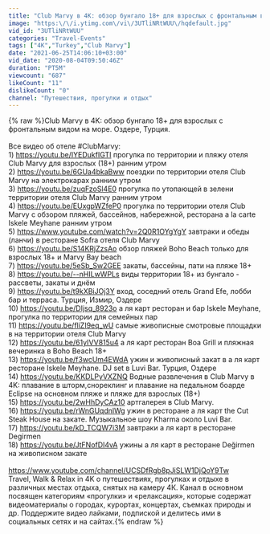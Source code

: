 ```yaml
---
title: "Club Marvy в 4K: обзор бунгало 18+ для взрослых с фронтальным видом на море. Оздере, Турция."
image: "https:\/\/i.ytimg.com\/vi\/3UTliNRtWUU\/hqdefault.jpg"
vid_id: "3UTliNRtWUU"
categories: "Travel-Events"
tags: ["4K","Turkey","Club Marvy"]
date: "2021-06-25T14:06:10+03:00"
vid_date: "2020-08-04T09:50:46Z"
duration: "PT5M"
viewcount: "687"
likeCount: "11"
dislikeCount: "0"
channel: "Путешествия, прогулки и отдых"
---
```

{% raw %}Club Marvy в 4K: обзор бунгало 18+ для взрослых с фронтальным видом на море. Оздере, Турция.<br /><br />Все видео об отеле #ClubMarvy:<br />1) <a rel="nofollow" target="blank" href="https://youtu.be/IYEDukfIGTI">https://youtu.be/IYEDukfIGTI</a> прогулка по территории и пляжу отеля Club Marvy для взрослых (18+) ранним утром <br />2) <a rel="nofollow" target="blank" href="https://youtu.be/6GUa4bkaBww">https://youtu.be/6GUa4bkaBww</a> поездки по территории отеля Club Marvy на электрокарах ранним утром <br />3) <a rel="nofollow" target="blank" href="https://youtu.be/zuqFzoSl4E0">https://youtu.be/zuqFzoSl4E0</a> прогулка по утопающей в зелени территории отеля Club Marvy ранним утром <br />4) <a rel="nofollow" target="blank" href="https://youtu.be/EUxgpWZfeP0">https://youtu.be/EUxgpWZfeP0</a> прогулка по территории отеля Club Marvy с обзором пляжей, бассейнов, набережной, ресторана a la carte Iskele Meyhane ранним утром <br />5) <a rel="nofollow" target="blank" href="https://www.youtube.com/watch?v=2Q0R1OYgYgY">https://www.youtube.com/watch?v=2Q0R1OYgYgY</a> завтраки и обеды (ланчи) в ресторане Sofra отеля Club Marvy<br />6) <a rel="nofollow" target="blank" href="https://youtu.be/S14KRjZzsAo">https://youtu.be/S14KRjZzsAo</a> обзор пляжей Boho Beach только для взрослых 18+ и Marvy Bay beach<br />7) <a rel="nofollow" target="blank" href="https://youtu.be/5eSb_Sw2GEE">https://youtu.be/5eSb_Sw2GEE</a> закаты, бассейны, пати на пляже 18+<br />8) <a rel="nofollow" target="blank" href="https://youtu.be/--nHILwWPLs">https://youtu.be/--nHILwWPLs</a> виды территории 18+ из бунгало - рассветы, закаты и днём<br />9) <a rel="nofollow" target="blank" href="https://youtu.be/t9kXBiJOj3Y">https://youtu.be/t9kXBiJOj3Y</a> вход, соседний отель Grand Efe, лобби бар и терраса. Турция, Измир, Оздере<br />10) <a rel="nofollow" target="blank" href="https://youtu.be/DIjsq_8923o">https://youtu.be/DIjsq_8923o</a> а ля карт ресторан и бар Iskele Meyhane, прогулка по территории для семейных пар <br />11) <a rel="nofollow" target="blank" href="https://youtu.be/fliZI9eq_wU">https://youtu.be/fliZI9eq_wU</a> самые живописные смотровые площадки в на территории отеля Club Marvy<br />12) <a rel="nofollow" target="blank" href="https://youtu.be/61yIVV815u4">https://youtu.be/61yIVV815u4</a> а ля карт ресторан Boa Grill и пляжная вечеринка в Boho Beach 18+<br />13) <a rel="nofollow" target="blank" href="https://youtu.be/f3wcUm4EWdA">https://youtu.be/f3wcUm4EWdA</a> ужин и живописный закат в а ля карт ресторане Iskele Meyhane. DJ set в Luvi Bar. Турция, Оздере<br />14) <a rel="nofollow" target="blank" href="https://youtu.be/KKDLPyVXZNQ">https://youtu.be/KKDLPyVXZNQ</a> Водные развлечения в Club Marvy в 4K: плавание в шторм,снореклинг и плавание на педальном боарде Eclipse на основном пляже и пляже для взрослых (18+)<br />15) <a rel="nofollow" target="blank" href="https://youtu.be/2wHhDyCAz10">https://youtu.be/2wHhDyCAz10</a> артгалерея в Club Marvy. <br />16) <a rel="nofollow" target="blank" href="https://youtu.be/rWnGUqdnlWg">https://youtu.be/rWnGUqdnlWg</a> ужин в ресторане а ля карт the Cut Steak House на закате. Музыкальное шоу Kharma около Luvi Bar.<br />17) <a rel="nofollow" target="blank" href="https://youtu.be/kD_TCQW7i3M">https://youtu.be/kD_TCQW7i3M</a> завтраки а ля карт в ресторане Degirmen<br />18) <a rel="nofollow" target="blank" href="https://youtu.be/JtFNofDI4vA">https://youtu.be/JtFNofDI4vA</a> ужины а ля карт в ресторане Değirmen на живописном закате<br /><br /><a rel="nofollow" target="blank" href="https://www.youtube.com/channel/UCSDfRgb8pJiSLW1DjQoY9Tw">https://www.youtube.com/channel/UCSDfRgb8pJiSLW1DjQoY9Tw</a><br />Travel, Walk &amp; Relax in 4K о путешествиях, прогулках и отдыхе в различных местах отдыха, снятых на камеру 4К. Канал в основном посвящен категориям «прогулки» и «релаксация», которые содержат видеоматериалы о городах, курортах, концертах, съемках природы и др. Поддержите видео лайками, подпиской и делитесь ими в социальных сетях и на сайтах.{% endraw %}
